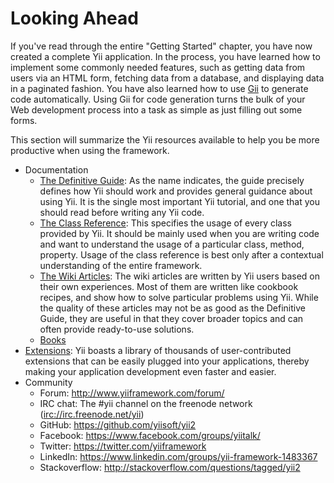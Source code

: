 Looking Ahead
=============

If you've read through the entire "Getting Started" chapter, you have now created a complete Yii application. In the process, you have learned how to implement some commonly
needed features, such as getting data from users via an HTML form, fetching data from a database, and
displaying data in a paginated fashion. You have also learned how to use [Gii](https://github.com/yiisoft/yii2-gii/blob/master/docs/guide/README.md) to generate
code automatically. Using Gii for code generation turns the bulk of your Web development process into a task as simple as just filling out some forms. 

This section will summarize the Yii resources available to help you be more productive when using the framework.

* Documentation
    - [The Definitive Guide](http://www.yiiframework.com/doc-2.0/guide-README.html):
      As the name indicates, the guide precisely defines how Yii should work and provides general guidance
      about using Yii. It is the single most important Yii tutorial, and one that you should read 
      before writing any Yii code.
    - [The Class Reference](http://www.yiiframework.com/doc-2.0/index.html):
      This specifies the usage of every class provided by Yii. It should be mainly used when you are writing
      code and want to understand the usage of a particular class, method, property. Usage of the class reference is best only after a contextual understanding of the entire framework.
    - [The Wiki Articles](http://www.yiiframework.com/wiki/?tag=yii2):
      The wiki articles are written by Yii users based on their own experiences. Most of them are written
      like cookbook recipes, and show how to solve particular problems using Yii. While the quality of these
      articles may not be as good as the Definitive Guide, they are useful in that they cover broader topics
      and can often provide ready-to-use solutions.
    - [Books](http://www.yiiframework.com/doc/)
* [Extensions](http://www.yiiframework.com/extensions/):
  Yii boasts a library of thousands of user-contributed extensions that can be easily plugged into your applications, thereby making your application development even faster and easier.
* Community
    - Forum: <http://www.yiiframework.com/forum/>
    - IRC chat: The #yii channel on the freenode network (<irc://irc.freenode.net/yii>)
    - GitHub: <https://github.com/yiisoft/yii2>
    - Facebook: <https://www.facebook.com/groups/yiitalk/>
    - Twitter: <https://twitter.com/yiiframework>
    - LinkedIn: <https://www.linkedin.com/groups/yii-framework-1483367>
    - Stackoverflow: <http://stackoverflow.com/questions/tagged/yii2>
